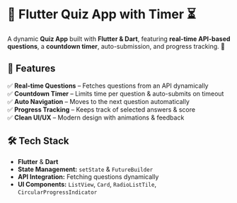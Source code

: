 # 📱 Flutter Quiz App with Timer ⏳

A dynamic **Quiz App** built with **Flutter & Dart**, featuring **real-time API-based questions**, a **countdown timer**, auto-submission, and progress tracking. 🚀

## 🎯 **Features**
✅ **Real-time Questions** – Fetches questions from an API dynamically  
✅ **Countdown Timer** – Limits time per question & auto-submits on timeout  
✅ **Auto Navigation** – Moves to the next question automatically  
✅ **Progress Tracking** – Keeps track of selected answers & score  
✅ **Clean UI/UX** – Modern design with animations & feedback  

## 🛠 **Tech Stack**
- **Flutter** & **Dart**  
- **State Management:** `setState` & `FutureBuilder`  
- **API Integration:** Fetching questions dynamically  
- **UI Components:** `ListView`, `Card`, `RadioListTile`, `CircularProgressIndicator`  

